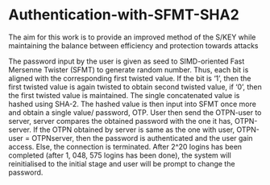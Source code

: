 # Authentication-with-SFMT-SHA2
The aim for this  work  is to provide an improved method of  the  S/KEY  while  maintaining  the  balance  between efficiency and protection towards attacks

The password input by the user is given as seed to SIMD-oriented Fast Mersenne Twister (SFMT) to generate
random number. Thus, each bit is aligned with the corresponding first twisted value. If the bit is ‘1’, 
then the first twisted value is again twisted to obtain second twisted value, if ‘0’, then the first twisted 
value is maintained. The single concatenated value is hashed using SHA-2. The hashed value is then input into
SFMT once more and obtain a single value/ password, OTP. User then send the OTPN-user to server, server
compares the obtained password with the one it has, OTPN-server. If the OTPN obtained by server is same as 
the one with user, OTPN-user = OTPNserver, then the password is authenticated and the user gain access. 
Else, the connection is terminated. After 2^20 logins has been completed (after 1, 048, 575 logins has been
done), the system will reinitialised to the initial stage and user will be prompt to change the password.
